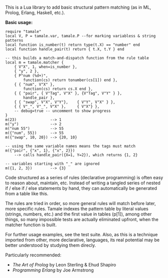 This is a Lua library to add basic structural pattern matching (as in
ML, Prolog, Erlang, Haskell, etc.).

**Basic usage:**

    require "tamale"
    local V, P = tamale.var, tamale.P --for marking variabless & string patterns
    local function is_number(t) return type(t.X) == "number" end
    local function handle_pair(t) return { t.X, t.Y } end

    -- this builds a match-and-dispatch function from the rule table
    local m = tamale.matcher {
        { V"X", 1, when=is_number },
        { "y", 2 },
        { P"num (%d+)",
            function(cs) return tonumber(cs[1]) end },
        { { "num", V"X" },
            function(cs) return cs.X end },
        { { "pair", { V"Tag", V"X" }, {V"Tag", V"Y" } },
            handle_pair },
        { { "swap", V"X", V"Y"},    { V"Y", V"X" } },
        { { V"_", V"_", V"X" },     { V"X"} },
        -- debug=true -- uncomment to show progress
    }
    m(23)               --> 1
    m("y")              --> 2
    m("num 55")         --> 55
    m({"num", 55})      --> 55
    m({"swap", 10, 20}) --> {20, 10}

    -- using the same variable names means the tags must match
    m({"pair", {"x", 1}, {"x", 2}})
        --> calls handle_pair({X=1, Y=2}), which returns {1, 2}

    -- variables starting with "_" are ignored
    m({1, 2, 3})        --> {3}

Code structured as a series of rules (declarative programming) is often
easy to reason about, maintain, etc. Instead of writing a tangled series
of nested if / else if / else statements by hand, they can automatically
be generated from a table like this.

The rules are tried in order, so more general rules will match before
later, more specific rules. Tamale indexes the pattern table by literal
values (strings, numbers, etc.) and the first value in tables (p[1]),
among other things, so many impossible tests are actually eliminated
upfront, when the matcher function is built.

For further usage examples, see the test suite. Also, as this is a
technique imported from other, more declarative, languages, its real
potential may be better understood by studying them direcly.

Particularly recommended:

* _The Art of Prolog_ by Leon Sterling & Ehud Shapiro
* _Programming Erlang_ by Joe Armstrong
